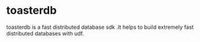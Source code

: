 toasterdb
=========

toasterdb is a fast distributed database sdk .It helps to build extremely fast distributed databases with udf.
